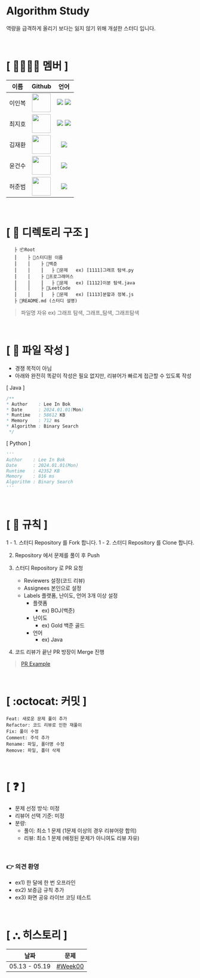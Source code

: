 # Algorithm Study
역량을 급격하게 올리기 보다는 잃지 않기 위해 개설한 스터디 입니다.

</br>

# **[ 👨‍👨‍👧‍👦 ‍멤버 ]**
|이름|Github|언어|
|---|:---:|:---:|
|이인복|[<img src="https://avatars.githubusercontent.com/nashs789" width="50px;">](https://github.com/nashs789)|<span><img src="https://img.shields.io/badge/Java-007396.svg?&style=for-the-badge&logo=Java&logoColor=white"/></span> <span><img src="https://img.shields.io/badge/Python-3776AB.svg?&style=for-the-badge&logo=Python&logoColor=white"/></span>|
|최지호|[<img src="https://avatars.githubusercontent.com/wlghsp" width="50px;">](https://github.com/wlghsp)|<span><img src="https://img.shields.io/badge/Java-007396.svg?&style=for-the-badge&logo=Java&logoColor=white"/></span> <span><img src="https://img.shields.io/badge/Python-3776AB.svg?&style=for-the-badge&logo=Python&logoColor=white"/></span>|
|김재환|[<img src="https://avatars.githubusercontent.com/Podola" width="50px;">](https://github.com/Podola)|<span><img src="https://img.shields.io/badge/Python-3776AB.svg?&style=for-the-badge&logo=Python&logoColor=white"/></span>|
|윤건수|[<img src="https://avatars.githubusercontent.com/ygs3004" width="50px;">](https://github.com/ygs3004)|<span><img src="https://img.shields.io/badge/Java-007396.svg?&style=for-the-badge&logo=Java&logoColor=white"/></span>|
|허준범|[<img src="https://avatars.githubusercontent.com/mommos1" width="50px;">](https://github.com/mommos1)|<span><img src="https://img.shields.io/badge/Java-007396.svg?&style=for-the-badge&logo=Java&logoColor=white"/></span>|


</br>

# **[ 📂 디렉토리 구조 ]**

       ├ 📦Root
       ⎮    ├ 📁스터디원 이름
       ⎮    ⎮    ├ 📁백준
       ⎮    ⎮    ⎮   ├︎ 📃문제   ex) [1111]그래프 탐색.py
       ⎮    ⎮    ├ 📁프로그래머스
       ⎮    ⎮    ⎮   ├︎ 📃문제   ex) [1112]이분 탐색.java
       ⎮    ⎮    ├ 📁LeetCode
       ⎮    ⎮    ⎮   ├︎ 📃문제   ex) [1113]분할과 정복.js
       ├ 📝README.md (스터디 설명)

> 파일명 자유 ex) 그래프 탐색, 그래프_탐색, 그래프탐색

</br>

# **[ 📝 파일 작성 ]**

- 경쟁 목적이 아님
- 아래와 완전히 똑같이 작성은 필요 없지만, 리뷰어가 빠르게 접근할 수 있도록 작성

[ Java ]
```java
/**
* Author    : Lee In Bok
* Date      : 2024.01.01(Mon)
* Runtime   : 58612 KB
* Memory    : 712 ms
* Algorithm : Binary Search
 */
```

[ Python ]
```python
'''
Author    : Lee In Bok
Date      : 2024.01.01(Mon)
Runtime   : 42352 KB
Memory    : 816 ms
Algorithm : Binary Search
'''

```

</br>

# **[ 🚫 규칙 ]**

1 - 1. 스터디 Repository 를 Fork 합니다.
1 - 2. 스터디 Repository 를 Clone 합니다.

2. Repository 에서 문제를 풀이 후 Push

3. 스터디 Repository 로 PR 요청
   - Reviewers 설정(코드 리뷰)
   - Assignees 본인으로 설정
   - Labels 플랫폼, 난이도, 언어 3개 이상 설정
     - 플랫폼
       - ex) BOJ(백준)
     - 난이도
       - ex) Gold 백준 골드
     - 언어
       - ex) Java

4. 코드 리뷰가 끝난 PR 방장이 Merge 진행


> [PR Example](https://github.com/KeepDoingSomething/KeepAlgorithm/pull/2)

</br>

# **[ :octocat: 커밋 ]**

```
Feat: 새로운 문제 풀이 추가
Refactor: 코드 리뷰로 인한 재풀이
Fix: 풀이 수정
Comment: 주석 추가
Rename: 파일, 폴더명 수정
Remove: 파일, 폴더 삭제
```

</br>

# **[ ❓ ]**

- 문제 선정 방식: 미정
- 리뷰어 선택 기준: 미정
- 분량:
  - 풀이: 최소 1 문제 (1문제 이상의 경우 리뷰어랑 합의)
  - 리뷰: 최소 1 문제 (배정된 문제가 아니여도 리뷰 자유)

</br>

### 👉 의견 환영

- ex1) 한 달에 한 번 오프라인
- ex2) 보증금 규칙 추가
- ex3) 화면 공유 라이브 코딩 테스트

</br>


# **[ ⛬ 히스토리 ]**

|날짜|문제|
|---|:---:|
|05.13 - 05.19|[#Week00](https://github.com/KeepDoingSomething/Algorithm-Study/issues/8)|
